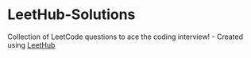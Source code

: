 # LeetHub-Solutions
Collection of LeetCode questions to ace the coding interview! - Created using [LeetHub](https://github.com/QasimWani/LeetHub)
